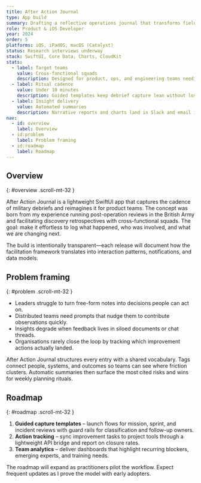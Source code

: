```yaml
---
title: After Action Journal
type: App build
summary: Drafting a reflective operations journal that transforms field notes into structured learning loops.
role: Product & iOS Developer
year: 2024
order: 5
platforms: iOS, iPadOS, macOS (Catalyst)
status: Research interviews underway
stack: SwiftUI, Core Data, Charts, CloudKit
stats:
  - label: Target teams
    value: Cross-functional squads
    description: Designed for product, ops, and engineering teams needing faster feedback loops.
  - label: Ritual cadence
    value: Under 10 minutes
    description: Guided templates keep debrief capture lean without losing detail.
  - label: Insight delivery
    value: Automated summaries
    description: Narrative reports and charts land in Slack and email immediately after sessions.
nav:
  - id: overview
    label: Overview
  - id:problem
    label: Problem framing
  - id:roadmap
    label: Roadmap
---
```

## Overview
{: #overview .scroll-mt-32 }

After Action Journal is a lightweight SwiftUI app that captures the cadence of military debriefs and reimagines it for product
teams. The concept was born from my experience running post-operation reviews in the British Army and facilitating discovery
retrospectives with cross-functional squads. The goal: make it effortless to log what happened, who was involved, and what we are
changing next.

The build is intentionally transparent—each release will document how the facilitation framework translates into interaction
patterns, notifications, and data models.

## Problem framing
{: #problem .scroll-mt-32 }

- Leaders struggle to turn free-form notes into decisions people can act on.
- Distributed teams need prompts that nudge them to contribute observations quickly.
- Insights degrade when feedback lives in siloed documents or chat threads.
- Organisations rarely close the loop by tracking which improvement actions actually landed.

After Action Journal structures every entry with a shared vocabulary. Tags connect people, systems, and outcomes so teams can see
where friction clusters. Automatic summaries then surface the most cited risks and wins for weekly planning rituals.

## Roadmap
{: #roadmap .scroll-mt-32 }

1. **Guided capture templates** – launch flows for mission, sprint, and incident reviews with guard rails for classification and
   follow-up owners.
2. **Action tracking** – sync improvement tasks to project tools through a lightweight API bridge and report on closure rates.
3. **Team analytics** – deliver dashboards that highlight recurring blockers, emerging experts, and training needs.

The roadmap will expand as practitioners pilot the workflow. Expect frequent updates as I prove the model with early adopters.
